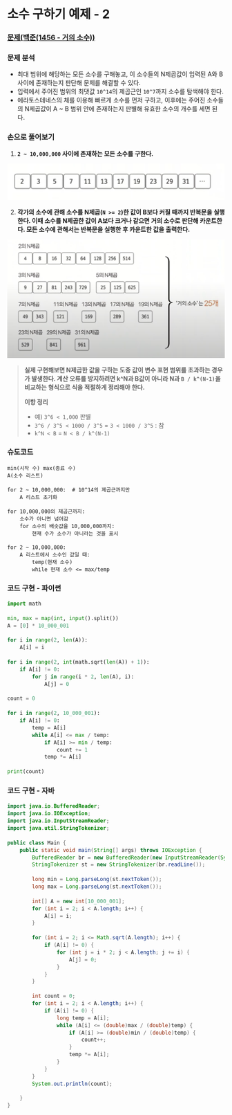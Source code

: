 # 소수 구하기 예제 - 2

### [문제(백준(1456 - 거의 소수))](https://www.acmicpc.net/problem/1456)

### 문제 분석
- 최대 범위에 해당하는 모든 소수를 구해놓고, 이 소수들의 N제곱값이 입력된 A와 B 사이에 존재하는지 판단해 문제를 해결할 수 있다.
- 입력에서 주어진 범위의 최댓값 `10^14`의 제곱근인 `10^7`까지 소수를 탐색해야 한다.
- 에라토스테네스의 체를 이용해 빠르게 소수를 먼저 구하고, 이후에는 주어진 소수들의 N제곱값이 A ~ B 범위 안에 존재하는지 판별해 유효한 소수의 개수를 세면 된다.

### 손으로 풀어보기
1. **`2 ~ 10,000,000` 사이에 존재하는 모든 소수를 구한다.**

![img_7.png](image/img_7.png)

2. **각가의 소수에 관해 소수를 N제곱(`N >= 2`)한 값이 B보다 커질 때까지 반복문을 실행한다. 이때 소수를 N제곱한 값이 A보다 크거나 같으면 거의 소수로 판단해 카운트한다. 
   모든 소수에 관해서는 반복문을 실행한 후 카운트한 값을 출력한다.**

![img_8.png](image/img_8.png)

> **실제 구현해보면 N제곱한 값을 구하는 도중 값이 변수 표현 범위를 초과하는 경우가 발생한다. 계산 오류를 방지하려면 k^N과 B값이 아니라
> N과 `B / k^(N-1)`을 비교하는 형식으로 식을 적절하게 정리해야 한다.**
> 
> **이항 정리**
> - 예) `3^6 < 1,000` 판별
> - `3^6 / 3^5 < 1000 / 3^5` = `3 < 1000 / 3^5` : 참
> - `k^N < B` = `N < B / k^(N-1)`

### 슈도코드
```text
min(시작 수) max(종료 수)
A(소수 리스트)

for 2 ~ 10,000,000:  # 10^14의 제곱근까지만
    A 리스트 초기화

for 10,000,000의 제곱근까지:
    소수가 아니면 넘어감
    for 소수의 배숫값을 10,000,000까지:
        현재 수가 소수가 아니라는 것을 표시

for 2 ~ 10,000,000:
    A 리스트에서 소수인 값일 때:
        temp(현재 소수)
        while 현재 소수 <= max/temp
```

### 코드 구현 - 파이썬
```python
import math

min, max = map(int, input().split())
A = [0] * 10_000_001

for i in range(2, len(A)):
    A[i] = i

for i in range(2, int(math.sqrt(len(A)) + 1)):
    if A[i] != 0:
        for j in range(i * 2, len(A), i):
            A[j] = 0

count = 0

for i in range(2, 10_000_001):
    if A[i] != 0:
        temp = A[i]
        while A[i] <= max / temp:
            if A[i] >= min / temp:
                count += 1
            temp *= A[i]

print(count)
```

### 코드 구현 - 자바
```java
import java.io.BufferedReader;
import java.io.IOException;
import java.io.InputStreamReader;
import java.util.StringTokenizer;

public class Main {
    public static void main(String[] args) throws IOException {
        BufferedReader br = new BufferedReader(new InputStreamReader(System.in));
        StringTokenizer st = new StringTokenizer(br.readLine());

        long min = Long.parseLong(st.nextToken());
        long max = Long.parseLong(st.nextToken());

        int[] A = new int[10_000_001];
        for (int i = 2; i < A.length; i++) {
            A[i] = i;
        }

        for (int i = 2; i <= Math.sqrt(A.length); i++) {
            if (A[i] != 0) {
                for (int j = i * 2; j < A.length; j += i) {
                    A[j] = 0;
                }
            }
        }

        int count = 0;
        for (int i = 2; i < A.length; i++) {
            if (A[i] != 0) {
                long temp = A[i];
                while (A[i] <= (double)max / (double)temp) {
                    if (A[i] >= (double)min / (double)temp) {
                        count++;
                    }
                    temp *= A[i];
                }
            }
        }
        System.out.println(count);

    }
}
```